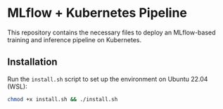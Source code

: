 # MLflow + Kubernetes Pipeline

This repository contains the necessary files to deploy an MLflow-based training and inference pipeline on Kubernetes.

## Installation
Run the `install.sh` script to set up the environment on Ubuntu 22.04 (WSL):
```bash
chmod +x install.sh && ./install.sh
```
